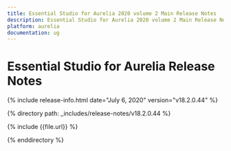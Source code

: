 ```yaml
---
title: Essential Studio for Aurelia 2020 volume 2 Main Release Notes  
description: Essential Studio for Aurelia 2020 volume 2 Main Release Notes  
platform: aurelia
documentation: ug
---
```


# Essential Studio for Aurelia  Release Notes  

{% include release-info.html date="July 6, 2020"  version="v18.2.0.44" %} 


{% directory path: _includes/release-notes/v18.2.0.44 %}

{% include {{file.url}} %}

{% enddirectory %}